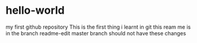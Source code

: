 # hello-world
my first github repository
This is the first thing i learnt in git
this ream me is in the branch readme-edit
master branch should not have these changes
